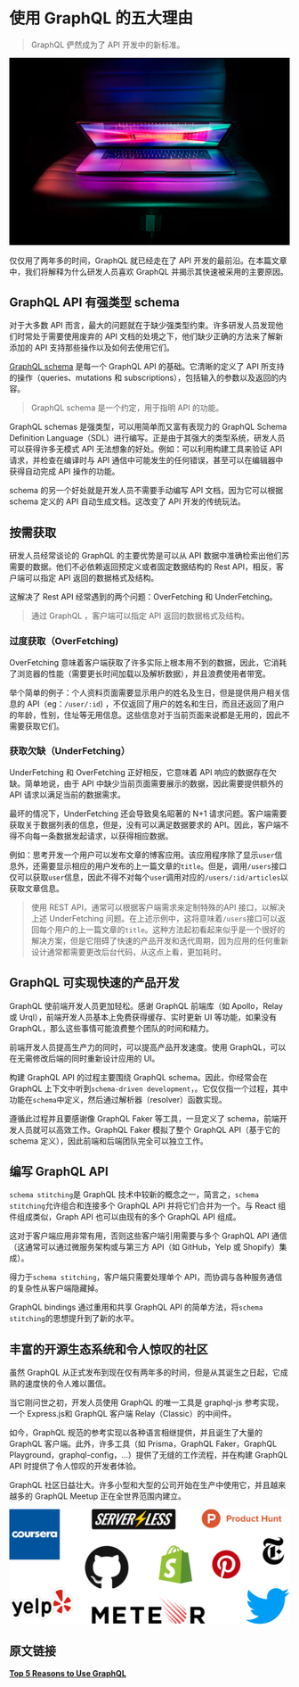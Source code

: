 # 使用 GraphQL 的五大理由

> GraphQL 俨然成为了 API 开发中的新标准。

![](./images/useGraph/top-5-reasons-to-use-graphql.png)

仅仅用了两年多的时间，GraphQL 就已经走在了 API 开发的最前沿。在本篇文章中，我们将解释为什么研发人员喜欢 GraphQL 并揭示其快速被采用的主要原因。

## GraphQL API 有强类型 schema

对于大多数 API 而言，最大的问题就在于缺少强类型约束。许多研发人员发现他们时常处于需要使用废弃的 API 文档的处境之下，他们缺少正确的方法来了解新添加的 API 支持那些操作以及如何去使用它们。

[GraphQL schema](https://graphql.cn/learn/schema/) 是每一个 GraphQL API 的基础。它清晰的定义了 API 所支持的操作（queries、mutations 和 subscriptions），包括输入的参数以及返回的内容。

> GraphQL schema 是一个约定，用于指明 API 的功能。

GraphQL schemas 是强类型，可以用简单而又富有表现力的 GraphQL Schema Definition Language（SDL）进行编写。正是由于其强大的类型系统，研发人员可以获得许多无模式 API 无法想象的好处。例如：可以利用构建工具来验证 API 请求，并检查在编译时与 API 通信中可能发生的任何错误，甚至可以在编辑器中获得自动完成 API 操作的功能。

schema 的另一个好处就是开发人员不需要手动编写 API 文档，因为它可以根据 schema 定义的 API 自动生成文档。这改变了 API 开发的传统玩法。

## 按需获取

研发人员经常谈论的 GraphQL 的主要优势是可以从 API 数据中准确检索出他们苏需要的数据。他们不必依赖返回预定义或者固定数据结构的 Rest API，相反，客户端可以指定 API 返回的数据格式及结构。

这解决了 Rest API 经常遇到的两个问题：OverFetching 和 UnderFetching。

> 通过 GraphQL ，客户端可以指定 API 返回的数据格式及结构。

### 过度获取（OverFetching)

OverFetching 意味着客户端获取了许多实际上根本用不到的数据，因此，它消耗了浏览器的性能（需要更长时间加载以及解析数据），并且浪费使用者带宽。

举个简单的例子：个人资料页面需要显示用户的姓名及生日，但是提供用户相关信息的 API（eg：`/user/:id`) ，不仅返回了用户的姓名和生日，而且还返回了用户的年龄，性别，住址等无用信息。这些信息对于当前页面来说都是无用的，因此不需要获取它们。

### 获取欠缺（UnderFetching）

UnderFetching 和 OverFetching 正好相反，它意味着 API 响应的数据存在欠缺。简单地说，由于 API 中缺少当前页面需要展示的数据，因此需要提供额外的 API 请求以满足当前的数据需求。

最坏的情况下，UnderFetching 还会导致臭名昭著的 N+1 请求问题。客户端需要获取关于数据列表的信息，但是，没有可以满足数据要求的 API。因此，客户端不得不向每一条数据发起请求，以获得相应数据。

例如：思考开发一个用户可以发布文章的博客应用。该应用程序除了显示`user`信息外，还需要显示相应的用户发布的上一篇文章的`title`。但是，调用`/users`接口仅可以获取`user`信息，因此不得不对每个`user`调用对应的`/users/:id/articles`以获取文章信息。

> 使用 REST API，通常可以根据客户端需求来定制特殊的API 接口，以解决上述 UnderFetching 问题。在上述示例中，这将意味着`/users`接口可以返回每个用户的上一篇文章的`title`。这种方法起初看起来似乎是一个很好的解决方案，但是它阻碍了快速的产品开发和迭代周期，因为应用的任何重新设计通常都需要更改后台代码，从这点上看，更加耗时。

## GraphQL 可实现快速的产品开发

GraphQL 使前端开发人员更加轻松。感谢 GraphQL 前端库（如 Apollo，Relay 或 Urql），前端开发人员基本上免费获得缓存、实时更新 UI 等功能，如果没有 GraphQL，那么这些事情可能浪费整个团队的时间和精力。

前端开发人员提高生产力的同时，可以提高产品开发速度。使用 GraphQL，可以在无需修改后端的同时重新设计应用的 UI。

构建 GraphQL API 的过程主要围绕 GraphQL schema。因此，你经常会在 GraphQL 上下文中听到`schema-driven development`，。它仅仅指一个过程，其中功能在`schema`中定义，然后通过解析器（resolver）函数实现。

遵循此过程并且要感谢像 GraphQL Faker 等工具，一旦定义了 schema，前端开发人员就可以高效工作。GraphQL Faker 模拟了整个 GraphQL API（基于它的 schema 定义），因此前端和后端团队完全可以独立工作。

## 编写 GraphQL API

`schema stitching`是 GraphQL 技术中较新的概念之一，简言之，`schema stitching`允许组合和连接多个 GraphQL API 并将它们合并为一个。与 React 组件组成类似，Graph API 也可以由现有的多个 GraphQL API 组成。

这对于客户端应用非常有用，否则这些客户端引用需要与多个 GraphQL API 通信（这通常可以通过微服务架构或与第三方 API（如 GitHub，Yelp 或 Shopify）集成）。

得力于`schema stitching`，客户端只需要处理单个 API，而协调与各种服务通信的复杂性从客户端隐藏掉。

GraphQL bindings 通过重用和共享 GraphQL API 的简单方法，将`schema stitching`的思想提升到了新的水平。

## 丰富的开源生态系统和令人惊叹的社区

虽然 GraphQL 从正式发布到现在仅有两年多的时间，但是从其诞生之日起，它成熟的速度快的令人难以置信。

当它刚问世之初，开发人员使用 GraphQL 的唯一工具是 graphql-js 参考实现，一个 Express.js和 GraphQL 客户端 Relay（Classic）的中间件。

如今，GraphQL 规范的参考实现以各种语言相继提供，并且诞生了大量的 GraphQL 客户端。此外，许多工具（如 Prisma，GraphQL Faker，GraphQL Playground，graphql-config，...）提供了无缝的工作流程，并在构建 GraphQL API 时提供了令人惊叹的开发者体验。

GraphQL 社区日益壮大。许多小型和大型的公司开始在生产中使用它，并且越来越多的 GraphQL Meetup 正在全世界范围内建立。

![](./images/useGraph/185619-5e1d7f44ad2d9418.jpg)

## 原文链接

[**Top 5 Reasons to Use GraphQL**](https://www.prisma.io/blog/top-5-reasons-to-use-graphql-b60cfa683511)